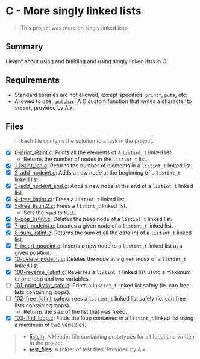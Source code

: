 # C - More singly linked lists

> This project was more on singly linked lists.

## Summary

I learnt about using and building and using singly linked lists in C.

## Requirements

- Standard libraries are not allowed, except specified. `printf`, `puts`, etc.
- Allowed to use [`_putchar`](https://github.com/alx-tools/_putchar.c/blob/master/_putchar.c): A
C custom function that writes a character to `stdout`, provided by Alx.

## Files

> Each file contains the solution to a task in the project.

- [x] [0-print_listint.c](https://github.com/Ebube-Ochemba/alx-low_level_programming/blob/master/0x13-more_singly_linked_lists/0-print_listint.c): Prints all the elements of a `listint_t` linked list.
	- Returns the number of nodes in the `listint_t` list.
- [x] [1-listint_len.c](https://github.com/Ebube-Ochemba/alx-low_level_programming/blob/master/0x13-more_singly_linked_lists/1-listint_len.c): Returns the number of elements in a `listint_t` linked list.
- [x] [2-add_nodeint.c](https://github.com/Ebube-Ochemba/alx-low_level_programming/blob/master/0x13-more_singly_linked_lists/2-add_nodeint.c): Adds a new node at the beginning of a `listint_t` linked list.
- [x] [3-add_nodeint_end.c](https://github.com/Ebube-Ochemba/alx-low_level_programming/blob/master/0x13-more_singly_linked_lists/3-add_nodeint_end.c): Adds a new node at the end of a `listint_t` linked list.
- [x] [4-free_listint.c)](https://github.com/Ebube-Ochemba/alx-low_level_programming/blob/master/0x13-more_singly_linked_lists/4-free_listint.c): Frees a `listint_t` linked list.
- [x] [5-free_listint2.c](https://github.com/Ebube-Ochemba/alx-low_level_programming/blob/master/0x13-more_singly_linked_lists/5-free_listint2.c): Frees a `listint_t` linked list.
	- Sets the `head` to `NULL`.
- [x] [6-pop_listint.c](https://github.com/Ebube-Ochemba/alx-low_level_programming/blob/master/0x13-more_singly_linked_lists/6-pop_listint.c): Deletes the head node of a `listint_t` linked list.
- [x] [7-get_nodeint.c](https://github.com/Ebube-Ochemba/alx-low_level_programming/blob/master/0x13-more_singly_linked_lists/7-get_nodeint.c): Locates a given node of a `listint_t` linked list.
- [x] [8-sum_listint.c](https://github.com/Ebube-Ochemba/alx-low_level_programming/blob/master/0x13-more_singly_linked_lists/8-sum_listint.c): Returns the sum of all the data (n) of a `listint_t` linked list.
- [x] [9-insert_nodeint.c](https://github.com/Ebube-Ochemba/alx-low_level_programming/blob/master/0x13-more_singly_linked_lists/9-insert_nodeint.c): Inserts a new node to a `listint_t` linked list at a given position.
- [x] [10-delete_nodeint.c](https://github.com/Ebube-Ochemba/alx-low_level_programming/blob/master/0x13-more_singly_linked_lists/10-delete_nodeint.c): Deletes the node at a given index of a `listint_t` linked list.
- [x] [100-reverse_listint.c](https://github.com/Ebube-Ochemba/alx-low_level_programming/blob/master/0x13-more_singly_linked_lists/100-reverse_listint.c): Reverses a `listint_t` linked list using a maximum of one loop and two variables.
- [ ] [101-print_listint_safe.c](https://github.com/Ebube-Ochemba/alx-low_level_programming/blob/master/0x13-more_singly_linked_lists/101-print_listint_safe.c): Prints a `listint_t` linked list safely (ie. can free lists containing loops).
- [ ] [102-free_listint_safe.c](https://github.com/Ebube-Ochemba/alx-low_level_programming/blob/master/0x13-more_singly_linked_lists/102-free_listint_safe.c): rees a `listint_t` linked list safely (ie. can free lists containing loops).
	- Returns the size of the list that was freed.
- [x] [103-find_loop.c](https://github.com/Ebube-Ochemba/alx-low_level_programming/blob/master/0x13-more_singly_linked_lists/103-find_loop.c): Finds the loop contained in a `listint_t` linked list using a maximum of two variables.

> - [lists.h](https://github.com/Ebube-Ochemba/alx-low_level_programming/blob/master/0x13-more_singly_linked_lists/lists.h): A Header file containing prototypes for all functions written in the project.
> - [test_files](https://github.com/Ebube-Ochemba/alx-low_level_programming/tree/master/0x13-more_singly_linked_lists/test_files): A folder of test files. Provided by Alx.
